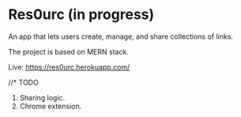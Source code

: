 # Res0urc (in progress)


An app that lets users create, manage, and share collections of links.

The project is based on MERN stack.

Live:
https://res0urc.herokuapp.com/


//* TODO
1. Sharing logic.
2. Chrome extension.
